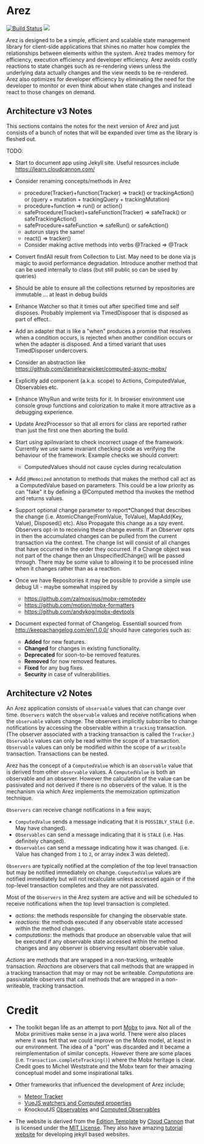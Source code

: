 # Arez

[![Build Status](https://secure.travis-ci.org/realityforge/arez.png?branch=master)](http://travis-ci.org/realityforge/arez)
[<img src="https://img.shields.io/maven-central/v/org.realityforge.arez/arez.svg?label=latest%20release"/>](http://search.maven.org/#search%7Cga%7C1%7Cg%3A%22org.realityforge.arez%22%20a%3A%22arez%22)

Arez is designed to be a simple, efficient and scalable state management library for client-side
applications that shines no matter how complex the relationships between elements within the system.
Arez trades memory for efficiency, execution efficiency and developer efficiency. Arez avoids costly
reactions to state changes such as re-rendering views unless the underlying data actually changes and
the view needs to be re-rendered. Arez also optimizes for developer efficiency by eliminating the need
for the developer to monitor or even think about when state changes and instead react to those changes
on demand.

## Architecture v3 Notes

This sections contains the notes for the next version of Arez and just consists of a bunch of notes
that will be expanded over time as the library is fleshed out.

TODO:
* Start to document app using Jekyll site. Useful resources include https://learn.cloudcannon.com/

* Consider renaming concepts/methods in Arez
  - procedure(Tracker)+function(Tracker) => track() or trackingAction() or (query + mutation + trackingQuery + trackingMutation)
  - procedure+function => run() or action()
  - safeProcedure(Tracker)+safeFunction(Tracker) => safeTrack() or safeTrackingAction()
  - safeProcedure+safeFunction => safeRun() or safeAction()
  - autorun stays the same!
  - react() => tracker()
  - Consider making active methods into verbs @Tracked => @Track

* Convert findAll result from Collection to List. May need to be done via js magic to avoid performance degradation.
  Introduce another method that can be used internally to class (but still public so can be used by queries)

* Should be able to ensure all the collections returned by repositories are immutable ... at least in debug builds

* Enhance Watcher so that it times out after specified time and self disposes. Probably implement via
  TimedDisposer that is disposed as part of effect..

* Add an adapter that is like a "when" produces a promise that resolves when a condition occurs, is rejected when
  another condition occurs or when the adapter is disposed. And a timed variant that uses TimedDisposer undercovers.

* Consider an abstraction like https://github.com/danielearwicker/computed-async-mobx/

* Explicitly add component (a.k.a. scope) to Actions, ComputedValue, Observables etc.

* Enhance WhyRun and write tests for it. In browser environment use console group functions and
  colorization to make it more attractive as a debugging experience.

* Update ArezProcessor so that all errors for class are reported rather than just the first one then aborting the build.

* Start using apiInvariant to check incorrect usage of the framework. Currently we use same invariant
  checking code as verifying the behaviour of the framework. Example checks we should convert:
    - ComputedValues should not cause cycles during recalculation

* Add `@Memoized` annotation to methods that makes the method call act as a ComputedValue based on parameters.
  This could be a low priority as can "fake" it by defining a @Computed method tha invokes the method and returns
  values.

* Support optional change parameter to report*Changed that describes the change (i.e.
  AtomicChange(FromValue, ToValue), MapAdd(Key, Value), Disposed() etc). Also Propagate this change
  as a spy event. Observers opt-in to receiving these change events. If an Observer opts in then the
  accumulated changes can be pulled from the current transaction via the context. The change list will
  consist of all changes that have occurred in the order they occurred. If a Change object was not part
  of the change then an UnspecifiedChange() will be passed through. There may be some value to allowing
  it to be processed inline when it changes rather than as a reaction.

* Once we have Repositories it may be possible to provide a simple use debug UI - maybe somewhat inspired by
  - https://github.com/zalmoxisus/mobx-remotedev
  - https://github.com/motion/mobx-formatters
  - https://github.com/andykog/mobx-devtools

* Document expected format of Changelog. Essentiall sourced from http://keepachangelog.com/en/1.0.0/ should
  have categories such as:

  - **Added** for new features.
  - **Changed** for changes in existing functionality.
  - **Deprecated** for soon-to-be removed features.
  - **Removed** for now removed features.
  - **Fixed** for any bug fixes.
  - **Security** in case of vulnerabilities.

## Architecture v2 Notes

An Arez application consists of `observable` values that can change over time. `Observers` watch the
`observable` values and receive notifications when the `observable` values change. The observers implicitly
subscribe to change notifications by accessing the observable within a `tracking` transaction. (The observer
associated with a tracking transaction is called the `Tracker`.) `Observable` values can only be read within
the scope of a transaction. `Observable` values can only be modified within the scope of a `writeable`
transaction. Transactions can be nested.

Arez has the concept of a `ComputedValue` which is an `observable` value that is derived from other
`observable` values. A `ComputedValue` is both an observable and an observer. However the calculation
of the value can be passivated and not derived if there is no observers of the value. It is the mechanism
via which Arez implements the memoization optimization technique.

`Observers` can receive change notifications in a few ways;

* `ComputedValue` sends a message indicating that it is `POSSIBLY_STALE` (i.e. May have changed).
* `Observables` can send a message indicating that it is `STALE` (i.e. Has definitely changed).
* `Observables` can send a message indicating how it was changed. (i.e. Value has changed from `1` to `2`, or array index 3 was deleted).

`Observers` are typically notified at the completion of the top level transaction but may be notified
immediately on change. `ComputedValue` values are notified immediately but will not recalculate unless
accessed again or if the top-level transaction completes and they are not passivated.

Most of the `Observers` in the Arez system are active and will be scheduled to receive notifications when
the top level transaction is completed.

* _actions_: the methods responsible for changing the observable state.
* _reactions_: the methods executed if any observable state accessed within the method changes.
* _computations_: the methods that produce an observable value that will be executed if any observable
  state accessed within the method changes and any observer is observing resultant observable value.

*Actions* are methods that are wrapped in a non-tracking, writeable transaction. *Reactions* are observers
that call methods that are wrapped in a tracking transaction that may or may not be writeable. *Computations*
are passivatable observers that call methods that are wrapped in a non-writeable, tracking transaction.

# Credit

* The toolkit began life as an attempt to port [Mobx](https://mobx.js.org/) to java. Not all of the Mobx
  primitives make sense in a java world. There were also places where it was felt that we could improve on
  the Mobx model, at least in our environment. The idea of a "port" was discarded and it became a reimplementation
  of similar concepts. However there are some places (i.e. `Transaction.completeTracking()`) where the Mobx
  heritage is clear. Credit goes to Michel Weststrate and the Mobx team for their amazing conceptual model
  and some inspirational talks.

* Other frameworks that influenced the development of Arez include;
  - [Meteor Tracker](https://docs.meteor.com/api/tracker.html)
  - [VueJS watchers and Computed properties](https://vuejs.org/v2/guide/computed.html)
  -  KnockoutJS [Observables](http://knockoutjs.com/documentation/observables.html) and [Computed Observables](http://knockoutjs.com/documentation/computedObservables.html)

* The website is derived from the [Edition Template](https://github.com/CloudCannon/edition-jekyll-template)
  by [Cloud Cannon](https://cloudcannon.com/) that is licensed under the [MIT License](https://github.com/CloudCannon/edition-jekyll-template/blob/master/LICENSE).
  They also have amazing [tutorial website](https://learn.cloudcannon.com/) for developing jekyll based websites.
